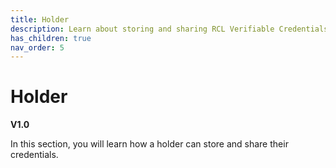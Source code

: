 ```yaml
---
title: Holder
description: Learn about storing and sharing RCL Verifiable Credentials.
has_children: true
nav_order: 5
---
```


# Holder
**V1.0**

In this section, you will learn how a holder can store and share their credentials.